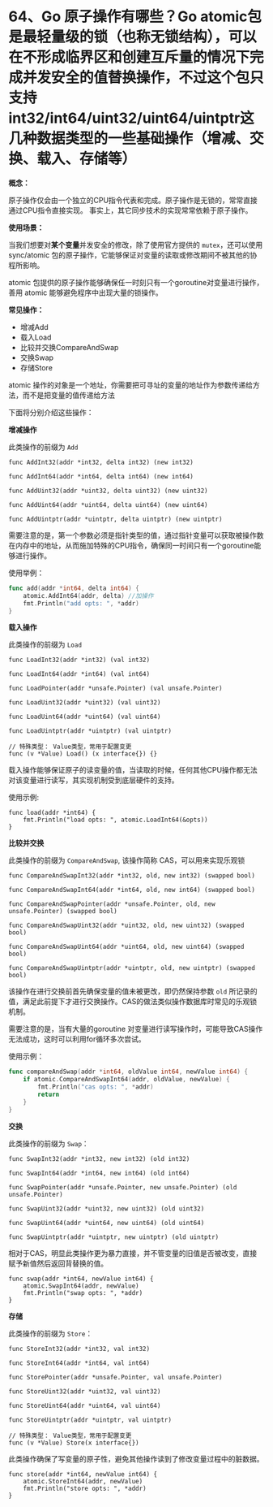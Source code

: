 # 64、Go 原子操作有哪些？Go atomic包是最轻量级的锁（也称无锁结构），可以在不形成临界区和创建互斥量的情况下完成并发安全的值替换操作，不过这个包只支持int32/int64/uint32/uint64/uintptr这几种数据类型的一些基础操作（增减、交换、载入、存储等）

**概念：**

原子操作仅会由一个独立的CPU指令代表和完成。原子操作是无锁的，常常直接通过CPU指令直接实现。 事实上，其它同步技术的实现常常依赖于原子操作。

**使用场景：**

当我们想要对**某个变量**并发安全的修改，除了使用官方提供的 `mutex`，还可以使用 sync/atomic 包的原子操作，它能够保证对变量的读取或修改期间不被其他的协程所影响。

atomic 包提供的原子操作能够确保任一时刻只有一个goroutine对变量进行操作，善用 atomic 能够避免程序中出现大量的锁操作。

**常见操作：**

-   增减Add
-   载入Load
-   比较并交换CompareAndSwap
-   交换Swap
-   存储Store

atomic 操作的对象是一个地址，你需要把可寻址的变量的地址作为参数传递给方法，而不是把变量的值传递给方法

下面将分别介绍这些操作：

**增减操作**

此类操作的前缀为 `Add`

```
func AddInt32(addr *int32, delta int32) (new int32)

func AddInt64(addr *int64, delta int64) (new int64)

func AddUint32(addr *uint32, delta uint32) (new uint32)

func AddUint64(addr *uint64, delta uint64) (new uint64)

func AddUintptr(addr *uintptr, delta uintptr) (new uintptr)
```

需要注意的是，第一个参数必须是指针类型的值，通过指针变量可以获取被操作数在内存中的地址，从而施加特殊的CPU指令，确保同一时间只有一个goroutine能够进行操作。

使用举例：

```go
func add(addr *int64, delta int64) {
    atomic.AddInt64(addr, delta) //加操作
    fmt.Println("add opts: ", *addr)
}

```

**载入操作**

此类操作的前缀为 `Load`

```
func LoadInt32(addr *int32) (val int32)

func LoadInt64(addr *int64) (val int64)

func LoadPointer(addr *unsafe.Pointer) (val unsafe.Pointer)

func LoadUint32(addr *uint32) (val uint32)

func LoadUint64(addr *uint64) (val uint64)

func LoadUintptr(addr *uintptr) (val uintptr)

// 特殊类型： Value类型，常用于配置变更
func (v *Value) Load() (x interface{}) {}
```

载入操作能够保证原子的读变量的值，当读取的时候，任何其他CPU操作都无法对该变量进行读写，其实现机制受到底层硬件的支持。

使用示例:

```
func load(addr *int64) {
    fmt.Println("load opts: ", atomic.LoadInt64(&opts))
}
```

 **比较并交换**

此类操作的前缀为 `CompareAndSwap`, 该操作简称 CAS，可以用来实现乐观锁

```
func CompareAndSwapInt32(addr *int32, old, new int32) (swapped bool)

func CompareAndSwapInt64(addr *int64, old, new int64) (swapped bool)

func CompareAndSwapPointer(addr *unsafe.Pointer, old, new unsafe.Pointer) (swapped bool)

func CompareAndSwapUint32(addr *uint32, old, new uint32) (swapped bool)

func CompareAndSwapUint64(addr *uint64, old, new uint64) (swapped bool)

func CompareAndSwapUintptr(addr *uintptr, old, new uintptr) (swapped bool)
```

该操作在进行交换前首先确保变量的值未被更改，即仍然保持参数 `old` 所记录的值，满足此前提下才进行交换操作。CAS的做法类似操作数据库时常见的乐观锁机制。

需要注意的是，当有大量的goroutine 对变量进行读写操作时，可能导致CAS操作无法成功，这时可以利用for循环多次尝试。

使用示例：

```go
func compareAndSwap(addr *int64, oldValue int64, newValue int64) {
    if atomic.CompareAndSwapInt64(addr, oldValue, newValue) {
        fmt.Println("cas opts: ", *addr)
        return
    }
}
```

**交换**

此类操作的前缀为 `Swap`：

```
func SwapInt32(addr *int32, new int32) (old int32)

func SwapInt64(addr *int64, new int64) (old int64)

func SwapPointer(addr *unsafe.Pointer, new unsafe.Pointer) (old unsafe.Pointer)

func SwapUint32(addr *uint32, new uint32) (old uint32)

func SwapUint64(addr *uint64, new uint64) (old uint64)

func SwapUintptr(addr *uintptr, new uintptr) (old uintptr)
```

相对于CAS，明显此类操作更为暴力直接，并不管变量的旧值是否被改变，直接赋予新值然后返回背替换的值。  

```
func swap(addr *int64, newValue int64) {
    atomic.SwapInt64(addr, newValue)
    fmt.Println("swap opts: ", *addr)
}
```

**存储**

此类操作的前缀为 `Store`：

```
func StoreInt32(addr *int32, val int32)

func StoreInt64(addr *int64, val int64)

func StorePointer(addr *unsafe.Pointer, val unsafe.Pointer)

func StoreUint32(addr *uint32, val uint32)

func StoreUint64(addr *uint64, val uint64)

func StoreUintptr(addr *uintptr, val uintptr)

// 特殊类型： Value类型，常用于配置变更
func (v *Value) Store(x interface{})

```

此类操作确保了写变量的原子性，避免其他操作读到了修改变量过程中的脏数据。

```
func store(addr *int64, newValue int64) {
    atomic.StoreInt64(addr, newValue)
    fmt.Println("store opts: ", *addr)
}
```

### 

